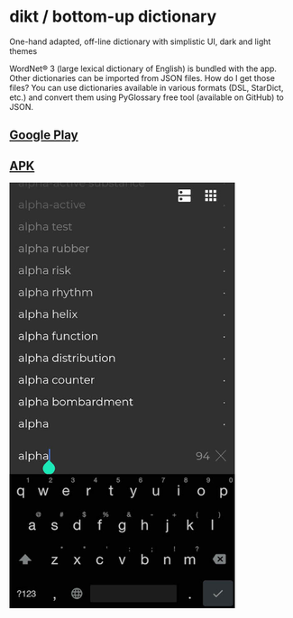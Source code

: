 # dikt / bottom-up dictionary

One-hand adapted, off-line dictionary with simplistic UI, dark and light themes

WordNet® 3 (large lexical dictionary of English) is bundled with the app. Other dictionaries can be imported from JSON files. How do I get those files? You can use dictionaries available in various formats (DSL, StarDict, etc.) and convert them using PyGlossary free tool (available on GitHub) to JSON.

## [Google Play](https://play.google.com/store/apps/details?id=com.saplin.dikt) 
## [APK](https://github.com/maxim-saplin/dikt/releases/download/1.0.1/dikt.apk)
 


<img src="https://raw.githubusercontent.com/maxim-saplin/dikt/master/En1.jpg"  width="400">
